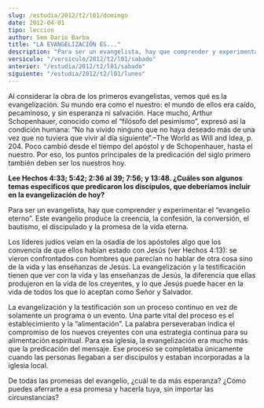 ```yaml
---
slug: /estudia/2012/t2/l01/domingo
date: 2012-04-01
tipo: leccion
author: Sem Dario Barba
title: "LA EVANGELIZACIÓN ES..."
description: "Para ser un evangelista, hay que comprender y experimentar el “evan- gelio  eterno”. Este evangelio produce la creencia, la confesión, la conversión, el  bautismo, el discipulado y la promesa de la vida eterna."
versiculo: "/versiculo/2012/t2/l01/sabado"
anterior: "/estudia/2012/t2/l01/sabado"
siguiente: "/estudia/2012/t2/l01/lunes"
---
```


Al considerar la obra de los primeros evangelistas, vemos qué es la evangelización. Su mundo era como el nuestro: el mundo de ellos era caído, pecaminoso, y sin esperanza ni salvación. Hace mucho, Arthur Schopenhauer, conocido como el “filósofo del pesimismo”, expresó así la condición humana: “No ha vivido ninguno que no haya deseado más de una vez que no tuviera que vivir al día siguiente”.–The World as Will and Idea, p. 204. Poco cambió desde el tiempo del apóstol y de Schopenhauer, hasta el nuestro. Por eso, los puntos principales de la predicación del siglo primero también deben ser los nuestros hoy.

**Lee Hechos 4:33; 5:42; 2:36 al 39; 7:56; y 13:48. ¿Cuáles son algunos temas específicos que predicaron los discípulos, que deberíamos incluir en la evangelización de hoy?**

Para ser un evangelista, hay que comprender y experimentar el “evangelio eterno”. Este evangelio produce la creencia, la confesión, la conversión, el bautismo, el discipulado y la promesa de la vida eterna.

Los líderes judíos veían en la osadía de los apóstoles algo que los convencía de que ellos habían estado con Jesús (ver Hechos 4:13): se vieron confrontados con hombres que parecían no hablar de otra cosa sino de la vida y las enseñanzas de Jesús. La evangelización y la testificación tienen que ver con la vida y las enseñanzas de Jesús, la diferencia que ellas produjeron en la vida de los creyentes, y lo que Jesús puede hacer en la vida de todos los que lo aceptan como Señor y Salvador.

La evangelización y la testificación son un proceso continuo en vez de solamente un programa o un evento. Una parte vital del proceso es el establecimiento y la “alimentación”. La palabra perseveraban indica el compromiso de los nuevos creyentes con una estrategia continua para su alimentación espiritual. Para esa iglesia, la evangelización era mucho más que la predicación del mensaje. Ese proceso se completaba únicamente cuando las personas llegaban a ser discípulos y estaban incorporadas a la iglesia local.

De todas las promesas del evangelio, ¿cuál te da más esperanza? ¿Cómo puedes aferrarte a esa promesa y hacerla tuya, sin importar las circunstancias?
